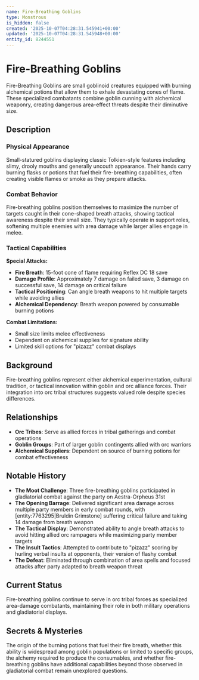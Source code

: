 ```yaml
---
name: Fire-Breathing Goblins
type: Monstrous
is_hidden: false
created: '2025-10-07T04:28:31.545941+00:00'
updated: '2025-10-07T04:28:31.545948+00:00'
entity_id: 8244551
---
```


# Fire-Breathing Goblins

Fire-Breathing Goblins are small goblinoid creatures equipped with burning alchemical potions that allow them to exhale devastating cones of flame. These specialized combatants combine goblin cunning with alchemical weaponry, creating dangerous area-effect threats despite their diminutive size.

## Description

### Physical Appearance

Small-statured goblins displaying classic Tolkien-style features including slimy, drooly mouths and generally uncouth appearance. Their hands carry burning flasks or potions that fuel their fire-breathing capabilities, often creating visible flames or smoke as they prepare attacks.

### Combat Behavior

Fire-breathing goblins position themselves to maximize the number of targets caught in their cone-shaped breath attacks, showing tactical awareness despite their small size. They typically operate in support roles, softening multiple enemies with area damage while larger allies engage in melee.

### Tactical Capabilities

**Special Attacks:**
- **Fire Breath**: 15-foot cone of flame requiring Reflex DC 18 save
- **Damage Profile**: Approximately 7 damage on failed save, 3 damage on successful save, 14 damage on critical failure
- **Tactical Positioning**: Can angle breath weapons to hit multiple targets while avoiding allies
- **Alchemical Dependency**: Breath weapon powered by consumable burning potions

**Combat Limitations:**
- Small size limits melee effectiveness
- Dependent on alchemical supplies for signature ability
- Limited skill options for "pizazz" combat displays

## Background

Fire-breathing goblins represent either alchemical experimentation, cultural tradition, or tactical innovation within goblin and orc alliance forces. Their integration into orc tribal structures suggests valued role despite species differences.

## Relationships

- **Orc Tribes**: Serve as allied forces in tribal gatherings and combat operations
- **Goblin Groups**: Part of larger goblin contingents allied with orc warriors
- **Alchemical Suppliers**: Dependent on source of burning potions for combat effectiveness

## Notable History

- **The Moot Challenge**: Three fire-breathing goblins participated in gladiatorial combat against the party on Aestra-Orpheus 31st
- **The Opening Barrage**: Delivered significant area damage across multiple party members in early combat rounds, with [entity:7763295|Bruldin Grimstone] suffering critical failure and taking 14 damage from breath weapon
- **The Tactical Display**: Demonstrated ability to angle breath attacks to avoid hitting allied orc rampagers while maximizing party member targets
- **The Insult Tactics**: Attempted to contribute to "pizazz" scoring by hurling verbal insults at opponents, their version of flashy combat
- **The Defeat**: Eliminated through combination of area spells and focused attacks after party adapted to breath weapon threat

## Current Status

Fire-breathing goblins continue to serve in orc tribal forces as specialized area-damage combatants, maintaining their role in both military operations and gladiatorial displays.

## Secrets & Mysteries

The origin of the burning potions that fuel their fire breath, whether this ability is widespread among goblin populations or limited to specific groups, the alchemy required to produce the consumables, and whether fire-breathing goblins have additional capabilities beyond those observed in gladiatorial combat remain unexplored questions.
